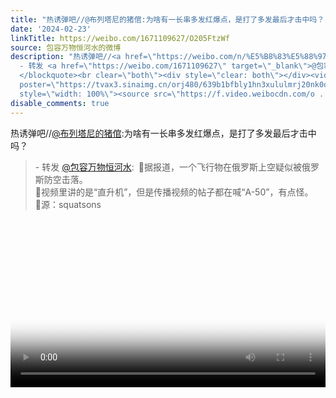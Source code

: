 ```yaml
---
title: "热诱弹吧//@布列塔尼的猪倌:为啥有一长串多发红爆点，是打了多发最后才击中吗？ - 转发 @包容万物恒河水:&ensp;\U0001F53B据报道，一个飞行物在俄罗斯上空疑似被俄罗斯..."
date: '2024-02-23'
linkTitle: https://weibo.com/1671109627/O205FtzWf
source: 包容万物恒河水的微博
description: "热诱弹吧//<a href=\"https://weibo.com/n/%E5%B8%83%E5%88%97%E5%A1%94%E5%B0%BC%E7%9A%84%E7%8C%AA%E5%80%8C\">@布列塔尼的猪倌</a>:为啥有一长串多发红爆点，是打了多发最后才击中吗？<br><blockquote>
  - 转发 <a href=\"https://weibo.com/1671109627\" target=\"_blank\">@包容万物恒河水</a>: \U0001F53B据报道，一个飞行物在俄罗斯上空疑似被俄罗斯防空击落。<br>\U0001F53B视频里讲的是“直升机”，但是传播视频的帖子都在喊“A-50”，有点怪。<br>\U0001F53B源：squatsons
  </blockquote><br clear=\"both\"><div style=\"clear: both\"></div><video controls=\"controls\"
  poster=\"https://tvax3.sinaimg.cn/orj480/639b1bfbly1hn3xululmrj20nk0dcwec.jpg\"
  style=\"width: 100%\"><source src=\"https://f.video.weibocdn.com/o ..."
disable_comments: true
---
```

热诱弹吧//<a href="https://weibo.com/n/%E5%B8%83%E5%88%97%E5%A1%94%E5%B0%BC%E7%9A%84%E7%8C%AA%E5%80%8C">@布列塔尼的猪倌</a>:为啥有一长串多发红爆点，是打了多发最后才击中吗？<br><blockquote> - 转发 <a href="https://weibo.com/1671109627" target="_blank">@包容万物恒河水</a>: 🔻据报道，一个飞行物在俄罗斯上空疑似被俄罗斯防空击落。<br>🔻视频里讲的是“直升机”，但是传播视频的帖子都在喊“A-50”，有点怪。<br>🔻源：squatsons </blockquote><br clear="both"><div style="clear: both"></div><video controls="controls" poster="https://tvax3.sinaimg.cn/orj480/639b1bfbly1hn3xululmrj20nk0dcwec.jpg" style="width: 100%"><source src="https://f.video.weibocdn.com/o ...
